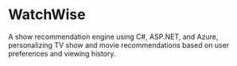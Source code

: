 # WatchWise
A show recommendation engine using C#, ASP.NET, and Azure, personalizing TV show and movie recommendations based on user preferences and viewing history.
